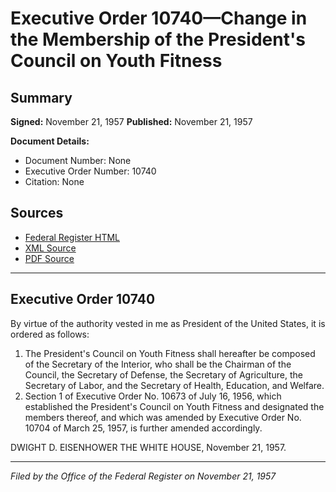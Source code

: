 # Executive Order 10740—Change in the Membership of the President's Council on Youth Fitness

## Summary

**Signed:** November 21, 1957
**Published:** November 21, 1957

**Document Details:**
- Document Number: None
- Executive Order Number: 10740
- Citation: None

## Sources
- [Federal Register HTML](https://www.presidency.ucsb.edu/documents/executive-order-10740-change-the-membership-the-presidents-council-youth-fitness)
- [XML Source](None)
- [PDF Source](None)

---

## Executive Order 10740

By virtue of the authority vested in me as President of the United States, it is ordered as follows:
1. The President's Council on Youth Fitness shall hereafter be composed of the Secretary of the Interior, who shall be the Chairman of the Council, the Secretary of Defense, the Secretary of Agriculture, the Secretary of Labor, and the Secretary of Health, Education, and Welfare.
2. Section 1 of Executive Order No. 10673 of July 16, 1956, which established the President's Council on Youth Fitness and designated the members thereof, and which was amended by Executive Order No. 10704 of March 25, 1957, is further amended accordingly.

DWIGHT D. EISENHOWER
THE WHITE HOUSE,
November 21, 1957.

---

*Filed by the Office of the Federal Register on November 21, 1957*
